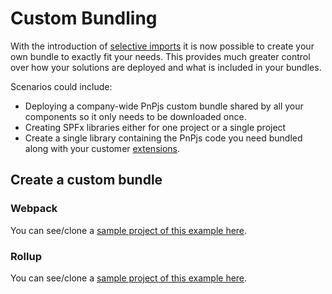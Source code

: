 # Custom Bundling

With the introduction of [selective imports](./selective-imports.md) it is now possible to create your own bundle to exactly fit your needs. This provides much greater control over how your solutions are deployed and what is included in your bundles.

Scenarios could include:

- Deploying a company-wide PnPjs custom bundle shared by all your components so it only needs to be downloaded once.
- Creating SPFx libraries either for one project or a single project
- Create a single library containing the PnPjs code you need bundled along with your customer [extensions](../odata/extensions.md).

## Create a custom bundle

### Webpack

You can see/clone a [sample project of this example here](https://github.com/pnp/pnpjs/tree/version-2/samples/custom-bundle-webpack).

### Rollup

You can see/clone a [sample project of this example here](https://github.com/pnp/pnpjs/tree/version-2/samples/custom-bundle-rollup).
